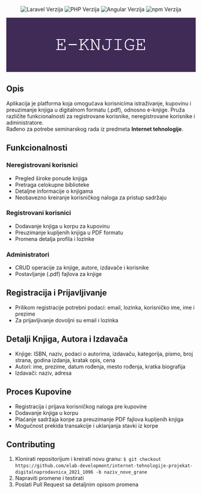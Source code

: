 <p align="center">
  <img alt="Laravel Verzija" src="https://img.shields.io/badge/laravel-10.10-blue.svg">
  <img alt="PHP Verzija" src="https://img.shields.io/badge/php-8.3-brightgreen.svg">
  <img alt="Angular Verzija" src="https://img.shields.io/badge/angular-16.2.2-red.svg">
  <img alt="npm Verzija" src="https://img.shields.io/badge/npm-9.6.7-blue.svg">
</p>

<p align="center">
  <img alt="Banner" src="projekat/frontend_new/src/assets/readme-banner.png">
</p>

## Opis

Aplikacija je platforma koja omogućava korisnicima istraživanje, kupovinu i preuzimanje knjiga u digitalnom formatu (.pdf), odnosno e-knjige. Pruža različite funkcionalnosti za registrovane korisnike, neregistrovane korisnike i administratore.<br>
Rađeno za potrebe seminarskog rada iz predmeta **Internet tehnologije**.

## Funkcionalnosti

### Neregistrovani korisnici

- Pregled široke ponude knjiga
- Pretraga celokupne biblioteke
- Detaljne informacije o knjigama
- Neobavezno kreiranje korisničkog naloga za pristup sadržaju

### Registrovani korisnici

- Dodavanje knjiga u korpu za kupovinu
- Preuzimanje kupljenih knjiga u PDF formatu
- Promena detalja profila i lozinke

### Administratori

- CRUD operacije za knjige, autore, izdavače i korisnike
- Postavljanje (.pdf) fajlova za knjige

## Registracija i Prijavljivanje

- Prilikom registracije potrebni podaci: email, lozinka, korisničko ime, ime i prezime
- Za prijavljivanje dovoljni su email i lozinka

## Detalji Knjiga, Autora i Izdavača

- Knjige: ISBN, naziv, podaci o autorima, izdavaču, kategorija, pismo, broj strana, godina izdanja, kratak opis, cena
- Autori: ime, prezime, datum rođenja, mesto rođenja, kratka biografija
- Izdavači: naziv, adresa

## Proces Kupovine

- Registracija i prijava korisničkog naloga pre kupovine
- Dodavanje knjiga u korpu
- Plaćanje sadržaja korpe za preuzimanje PDF fajlova kupljenih knjiga
- Mogućnost prekida transakcije i uklanjanja stavki iz korpe

## Contributing

1. Klonirati repositorijum i kreirati novu granu: `$ git checkout https://github.com/elab-development/internet-tehnologije-projekat-digitalnaprodavnica_2021_1096 -b naziv_nove_grane`
2. Napraviti promene i testirati
3. Poslati Pull Request sa detaljnim opisom promena
